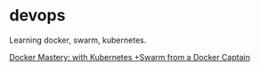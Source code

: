 # devops

Learning docker, swarm, kubernetes.

[Docker Mastery: with Kubernetes +Swarm from a Docker Captain](https://udemy.com/course/docker-mastery)
